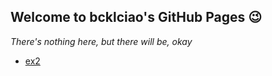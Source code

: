 ## Welcome to bcklciao's GitHub Pages 😉

_There's nothing here, but there will be, okay_

- [ex2](webExercise/实验2/index.html)
